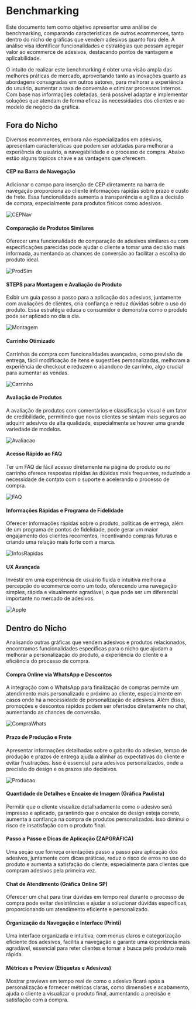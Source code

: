 # Benchmarking

Este documento tem como objetivo apresentar uma análise de benchmarking, comparando características de outros ecommerces, tanto dentro do nicho de gráficas que vendem adesivos quanto fora dele. A análise visa identificar funcionalidades e estratégias que possam agregar valor ao ecommerce de adesivos, destacando pontos de vantagem e aplicabilidade.  

O intuito de realizar este benchmarking é obter uma visão ampla das melhores práticas de mercado, aproveitando tanto as inovações quanto as abordagens consagradas em outros setores, para melhorar a experiência do usuário, aumentar a taxa de conversão e otimizar processos internos. Com base nas informações coletadas, será possível adaptar e implementar soluções que atendam de forma eficaz às necessidades dos clientes e ao modelo de negócio da gráfica.


## Fora do Nicho

Diversos ecommerces, embora não especializados em adesivos, apresentam características que podem ser adotadas para melhorar a experiência do usuário, a navegabilidade e o processo de compra. Abaixo estão alguns tópicos chave e as vantagens que oferecem.

#### CEP na Barra de Navegação
Adicionar o campo para inserção de CEP diretamente na barra de navegação proporciona ao cliente informações rápidas sobre prazo e custo de frete. Essa funcionalidade aumenta a transparência e agiliza a decisão de compra, especialmente para produtos físicos como adesivos.

![CEPNav](../static/img/CEPNav.png)

#### Comparação de Produtos Similares
Oferecer uma funcionalidade de comparação de adesivos similares ou com especificações parecidas pode ajudar o cliente a tomar uma decisão mais informada, aumentando as chances de conversão ao facilitar a escolha do produto ideal.

![ProdSim](../static/img/ProdSim.png)

#### STEPS para Montagem e Avaliação do Produto
Exibir um guia passo a passo para a aplicação dos adesivos, juntamente com avaliações de clientes, cria confiança e reduz dúvidas sobre o uso do produto. Essa estratégia educa o consumidor e demonstra como o produto pode ser aplicado no dia a dia.

![Montagem](../static/img/Montagem.png)

#### Carrinho Otimizado
Carrinhos de compra com funcionalidades avançadas, como previsão de entrega, fácil modificação de itens e sugestões personalizadas, melhoram a experiência de checkout e reduzem o abandono de carrinho, algo crucial para aumentar as vendas.

![Carrinho](../static/img/Carrinho.png)

#### Avaliação de Produtos
A avaliação de produtos com comentários e classificação visual é um fator de credibilidade, permitindo que novos clientes se sintam mais seguros ao adquirir adesivos de alta qualidade, especialmente se houver uma grande variedade de modelos.

![Avaliacao](../static/img/Avaliacao.png)

#### Acesso Rápido ao FAQ
Ter um FAQ de fácil acesso diretamente na página do produto ou no carrinho oferece respostas rápidas às dúvidas mais frequentes, reduzindo a necessidade de contato com o suporte e acelerando o processo de compra.

![FAQ](../static/img/FAQ.png)

#### Informações Rápidas e Programa de Fidelidade
Oferecer informações rápidas sobre o produto, políticas de entrega, além de um programa de pontos de fidelidade, pode gerar um maior engajamento dos clientes recorrentes, incentivando compras futuras e criando uma relação mais forte com a marca.

![InfosRapidas](../static/img/InfosRapidas.png)

#### UX Avançada
Investir em uma experiência de usuário fluida e intuitiva melhora a percepção do ecommerce como um todo, oferecendo uma navegação simples, rápida e visualmente agradável, o que pode ser um diferencial importante no mercado de adesivos.

![Apple](../static/img/Apple.png)

## Dentro do Nicho

Analisando outras gráficas que vendem adesivos e produtos relacionados, encontramos funcionalidades específicas para o nicho que ajudam a melhorar a personalização do produto, a experiência do cliente e a eficiência do processo de compra.

#### Compra Online via WhatsApp e Descontos
A integração com o WhatsApp para finalização de compras permite um atendimento mais personalizado e próximo ao cliente, especialmente em casos onde há a necessidade de personalização de adesivos. Além disso, promoções e descontos rápidos podem ser ofertados diretamente no chat, aumentando as chances de conversão.

![CompraWhats](../static/img/CompraWhats.png)

#### Prazo de Produção e Frete
Apresentar informações detalhadas sobre o gabarito do adesivo, tempo de produção e prazos de entrega ajuda a alinhar as expectativas do cliente e evitar frustrações. Isso é essencial para adesivos personalizados, onde a precisão do design e os prazos são decisivos.

![Producao](../static/img/Producao.png)

#### Quantidade de Detalhes e Encaixe de Imagem (Gráfica Paulista)
Permitir que o cliente visualize detalhadamente como o adesivo será impresso e aplicado, garantindo que o encaixe do design esteja correto, aumenta a confiança na compra de produtos personalizados. Isso diminui o risco de insatisfação com o produto final.

#### Passo a Passo e Dicas de Aplicação (ZAPGRÁFICA)
Uma seção que forneça orientações passo a passo para aplicação dos adesivos, juntamente com dicas práticas, reduz o risco de erros no uso do produto e aumenta a satisfação do cliente, especialmente para clientes que compram adesivos pela primeira vez.

#### Chat de Atendimento (Gráfica Online SP)
Oferecer um chat para tirar dúvidas em tempo real durante o processo de compra pode evitar desistências e ajudar a solucionar dúvidas específicas, proporcionando um atendimento eficiente e personalizado.

#### Organização da Navegação e Interface (Printi)
Uma interface organizada e intuitiva, com menus claros e categorização eficiente dos adesivos, facilita a navegação e garante uma experiência mais agradável, essencial para reter clientes e tornar a busca pelo produto mais rápida.

#### Métricas e Preview (Etiquetas e Adesivos)
Mostrar previews em tempo real de como o adesivo ficará após a personalização e fornecer métricas claras, como dimensões e acabamento, ajuda o cliente a visualizar o produto final, aumentando a precisão e satisfação com a compra.
